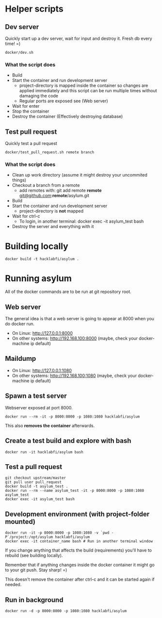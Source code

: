 # Helper scripts

## Dev server

Quickly start up a dev server, wait for input and destroy it. Fresh db every time! =)

    docker/dev.sh

### What the script does

- Build
- Start the container and run development server
    - project-directory is mapped inside the container so changes are applied immediately and this script can be run multiple times without damaging the code
    - Regular ports are exposed see (Web server)
- Wait for enter
- Stop the container
- Destroy the container (Effectively destroying database)

## Test pull request

Quickly test a pull request

    docker/test_pull_request.sh remote branch

### What the script does

- Clean up work directory (assume it might destroy your uncommited things)
- Checkout a branch from a remote
    - add remotes with: git add remote **remote** git@github.com:**remote**/asylum.git
- Build
- Start the container and run development server
    - project-directory is **not** mapped
- Wait for ctrl-c
    - To login, in another terminal: docker exec -it asylum_test bash
- Destroy the server and everything with it

# Building locally

    docker build -t hacklabfi/asylum .

# Running asylum

All of the docker commands are to be run at git repository root.

## Web server

The general idea is that a web server is going to appear at 8000 when you do docker run.

- On Linux: http://127.0.0.1:8000
- On other systems: http://192.168.100:8000 (maybe, check your docker-machine ip default)

## Maildump

- On Linux: http://127.0.0.1:1080
- On other systems: http://192.168.100:1080 (maybe, check your docker-machine ip default)

## Spawn a test server

Webserver exposed at port 8000.

    docker run --rm -it -p 8000:8000 -p 1080:1080 hacklabfi/asylum

This also **removes the container** afterwards.

## Create a test build and explore with bash

    docker run -it hacklabfi/asylum bash

## Test a pull request

    git checkout upstream/master
    git pull user pull_request
    docker build -t asylum_test .
    docker run --rm --name asylum_test -it -p 8000:8000 -p 1080:1080 asylum_test
    docker exec -it asylum_test bash

## Development environment (with project-folder mounted)

    docker run -it -p 8000:8000 -p 1080:1080 -v `pwd -P`/project:/opt/asylum hacklabfi/asylum
    docker exec -it container_name bash # Run in another terminal window

If you change anything that affects the build (requirements) you'll have to rebuild (see building locally).

Remember that if anything changes inside the docker container it might go to your git push.
Stay sharp! =)

This doesn't remove the container after ctrl-c and it can be started again if needed.

## Run in background

    docker run -d -p 8000:8000 -p 1080:1080 hacklabfi/asylum
